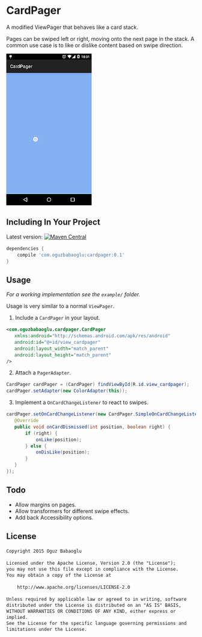 CardPager
=========
A modified ViewPager that behaves like a card stack.

Pages can be swiped left or right, moving onto the next page in the stack.
A common use case is to like or dislike content based on swipe direction.

![ ](/images/cardpager.gif)

Including In Your Project
-------------------------
Latest version: [![Maven Central][1]][2]
```groovy
dependencies {
    compile 'com.oguzbabaoglu:cardpager:0.1'
}
```

Usage
-----
*For a working implementation see the `example/` folder.*

Usage is very similar to a normal `ViewPager`.

   1. Include a `CardPager` in your layout.
  
   ```xml
   <com.oguzbabaoglu.cardpager.CardPager
      xmlns:android="http://schemas.android.com/apk/res/android"
      android:id="@+id/view_cardpager"
      android:layout_width="match_parent"
      android:layout_height="match_parent"
   />
   ```
   2. Attach a `PagerAdapter`. 
   
   ```java
   CardPager cardPager = (CardPager) findViewById(R.id.view_cardpager);
   cardPager.setAdapter(new ColorAdapter(this));
   ```
  
   3. Implement a `OnCardChangeListener` to react to swipes.
   
   ```java
   cardPager.setOnCardChangeListener(new CardPager.SimpleOnCardChangeListener() {
      @Override
      public void onCardDismissed(int position, boolean right) {
          if (right) {
              onLike(position);
          } else {
              onDisLike(position);
          }
      }
  });
  ```

Todo
----

- Allow margins on pages.
- Allow transformers for different swipe effects.
- Add back Accessibility options.

License
-------

    Copyright 2015 Oguz Babaoglu
    
    Licensed under the Apache License, Version 2.0 (the "License");
    you may not use this file except in compliance with the License.
    You may obtain a copy of the License at
    
        http://www.apache.org/licenses/LICENSE-2.0
    
    Unless required by applicable law or agreed to in writing, software
    distributed under the License is distributed on an "AS IS" BASIS,
    WITHOUT WARRANTIES OR CONDITIONS OF ANY KIND, either express or implied.
    See the License for the specific language governing permissions and
    limitations under the License.

 [1]: https://maven-badges.herokuapp.com/maven-central/com.oguzbabaoglu/cardpager/badge.svg
 [2]: https://github.com/oguzbabaoglu/android-card-pager/releases
